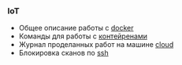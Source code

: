 ### IoT

* Общее описание работы с [docker](./about_docker.md)
* Команды для работы с [контейренами](./IoT.md)
* Журнал проделанных работ на машине [cloud](./log-works.md)
* Блокировка сканов по [ssh](./block_ssh_scans/ssh_scans_blocking.md)
